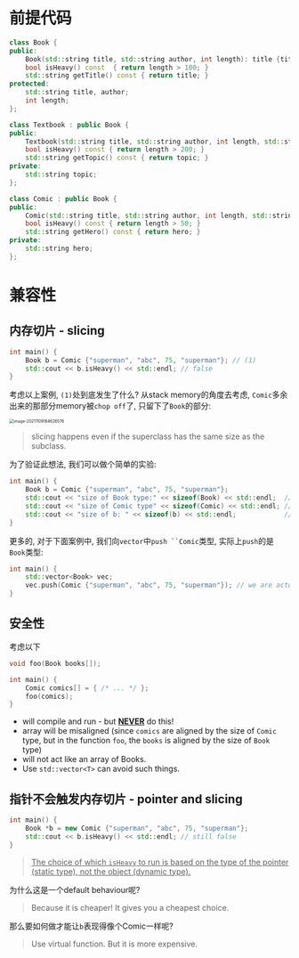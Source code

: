 # 前提代码

```cpp
class Book {
public:
    Book(std::string title, std::string author, int length): title {title}, author {author}, length {length} {}
    bool isHeavy() const  { return length > 100; }
    std::string getTitle() const { return title; }
protected:
    std::string title, author;
    int length;
};

class Textbook : public Book {
public:
    Textbook(std::string title, std::string author, int length, std::string topic): Book {title, author, length}, topic {topic} {}
    bool isHeavy() const { return length > 200; }
    std::string getTopic() const { return topic; }
private:
    std::string topic;
};

class Comic : public Book {
public:
    Comic(std::string title, std::string author, int length, std::string hero): Book {title, author, length}, hero {hero} {}
    bool isHeavy() const { return length > 50; }
    std::string getHero() const { return hero; }
private:
    std::string hero;
};
```

# 兼容性

## 内存切片 - slicing

```cpp
int main() {
    Book b = Comic {"superman", "abc", 75, "superman"}; // (1)
    std::cout << b.isHeavy() << std::endl; // false
}
```

考虑以上案例, `(1)`处到底发生了什么? 从stack memory的角度去考虑, `Comic`多余出来的那部分memory被`chop off`了, 只留下了`Book`的部分:

<img src="D:\dev\AllNote\.mdnote\assets\image-20211109164626576.png" alt="image-20211109164626576" style="zoom:50%;" />

> slicing happens even if the superclass has the same size as the subclass.

为了验证此想法, 我们可以做个简单的实验:

```cpp
int main() {
    Book b = Comic {"superman", "abc", 75, "superman"};
    std::cout << "size of Book type:" << sizeof(Book) << std::endl;  // 72
    std::cout << "size of Comic type" << sizeof(Comic) << std::endl; // 104
    std::cout << "size of b: " << sizeof(b) << std::endl;            // 72 (same as Book Type)
}
```

更多的, 对于下面案例中, 我们向`vector`中`push ``Comic`类型, 实际上`push`的是`Book`类型:

```cpp
int main() {
    std::vector<Book> vec;
    vec.push(Comic {"superman", "abc", 75, "superman"}); // we are actually pushing Book type instead of Comic type
}
```

## 安全性

考虑以下

```cpp
void foo(Book books[]);

int main() {
	Comic comics[] = { /* ... */ };
	foo(comics);
}
```

* will compile and run - but <u>**NEVER**</u> do this!
* array will be misaligned (since `comics` are aligned by the size of `Comic` type, but in the function `foo`, the `books` is aligned by the size of `Book` type)
* will not act like an array of Books.
* Use `std::vector<T>` can avoid such things.

## 指针不会触发内存切片 - pointer and slicing

```cpp
int main() {
    Book *b = new Comic {"superman", "abc", 75, "superman"}; 
    std::cout << b.isHeavy() << std::endl; // still false
}
```

> <u>The choice of which `isHeavy` to run is based on the type of the pointer (static type), not the object (dynamic type).</u>

为什么这是一个default behaviour呢?

> Because it is cheaper! It gives you a cheapest choice.

那么要如何做才能让`b`表现得像个Comic一样呢?

> Use virtual function. But it is more expensive.
